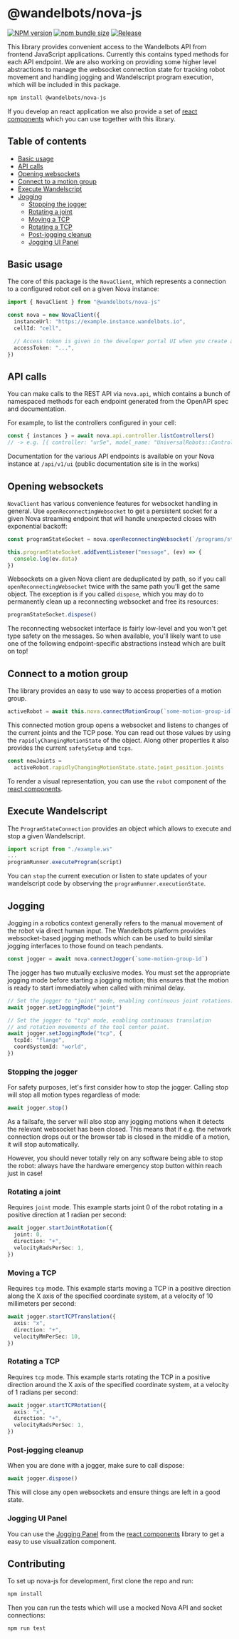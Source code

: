 # @wandelbots/nova-js

[![NPM version](https://img.shields.io/npm/v/@wandelbots/nova-js.svg)](https://npmjs.org/package/@wandelbots/nova-js) [![npm bundle size](https://img.shields.io/bundlephobia/minzip/@wandelbots/nova-js)](https://bundlephobia.com/package/@wandelbots/nova-js) [![Release](https://github.com/wandelbotsgmbh/nova-js/actions/workflows/release.yml/badge.svg)](https://github.com/wandelbotsgmbh/nova-js/actions/workflows/release.yml)

This library provides convenient access to the Wandelbots API from frontend JavaScript applications. Currently this contains typed methods for each API endpoint. We are also working on providing some higher level abstractions to manage the websocket connection state for tracking robot movement and handling jogging and Wandelscript program execution, which will be included in this package.

```bash
npm install @wandelbots/nova-js
```

If you develop an react application we also provide a set of [react components](https://github.com/wandelbotsgmbh/wandelbots-js-react-components) which you can use together with this library.

## Table of contents

- [Basic usage](#basic-usage)
- [API calls](#api-calls)
- [Opening websockets](#opening-websockets)
- [Connect to a motion group](#connect-to-a-motion-group)
- [Execute Wandelscript](#execute-wandelscript)
- [Jogging](#jogging)
  - [Stopping the jogger](#stopping-the-jogger)
  - [Rotating a joint](#rotating-a-joint)
  - [Moving a TCP](#moving-the-tcp)
  - [Rotating a TCP](#rotating-the-tcp)
  - [Post-jogging cleanup](#post-jogging-cleanup)
  - [Jogging UI Panel](#jogging-ui-panel)

## Basic usage

The core of this package is the `NovaClient`, which represents a connection to a configured robot cell on a given Nova instance:

```ts
import { NovaClient } from "@wandelbots/nova-js"

const nova = new NovaClient({
  instanceUrl: "https://example.instance.wandelbots.io",
  cellId: "cell",

  // Access token is given in the developer portal UI when you create an instance
  accessToken: "...",
})
```

## API calls

You can make calls to the REST API via `nova.api`, which contains a bunch of namespaced methods for each endpoint generated from the OpenAPI spec and documentation.

For example, to list the controllers configured in your cell:

```ts
const { instances } = await nova.api.controller.listControllers()
// -> e.g. [{ controller: "ur5e", model_name: "UniversalRobots::Controller", ... }, ...]
```

Documentation for the various API endpoints is available on your Nova instance at `/api/v1/ui` (public documentation site is in the works)

## Opening websockets

`NovaClient` has various convenience features for websocket handling in general. Use `openReconnectingWebsocket` to get a persistent socket for a given Nova streaming endpoint that will handle unexpected closes with exponential backoff:

```ts
const programStateSocket = nova.openReconnectingWebsocket(`/programs/state`)

this.programStateSocket.addEventListener("message", (ev) => {
  console.log(ev.data)
})
```

Websockets on a given Nova client are deduplicated by path, so if you call `openReconnectingWebsocket` twice with the same path you'll get the same object. The exception is if you called `dispose`, which you may do to permanently clean up a reconnecting websocket and free its resources:

```ts
programStateSocket.dispose()
```

The reconnecting websocket interface is fairly low-level and you won't get type safety on the messages. So when available, you'll likely want to use one of the following endpoint-specific abstractions instead which are built on top!

## Connect to a motion group

The library provides an easy to use way to access properties of a motion group.

```ts
activeRobot = await this.nova.connectMotionGroup(`some-motion-group-id`)
```

This connected motion group opens a websocket and listens to changes of the current joints and the TCP pose. You can read out those values by using the `rapidlyChangingMotionState` of the object. Along other properties it also provides the current `safetySetup` and `tcps`.

```ts
const newJoints =
  activeRobot.rapidlyChangingMotionState.state.joint_position.joints
```

To render a visual representation, you can use the `robot` component of the [react components](https://wandelbotsgmbh.github.io/wandelbots-js-react-components/?path=/docs/3d-view-robot--docs).

## Execute Wandelscript

The `ProgramStateConnection` provides an object which allows to execute and stop a given Wandelscript.

```ts
import script from "./example.ws"
...
programRunner.executeProgram(script)
```

You can `stop` the current execution or listen to state updates of your wandelscript code by observing the `programRunner.executionState`.

## Jogging

Jogging in a robotics context generally refers to the manual movement of the robot via direct human input. The Wandelbots platform provides websocket-based jogging methods which can be used to build similar jogging interfaces to those found on teach pendants.

```ts
const jogger = await nova.connectJogger(`some-motion-group-id`)
```

The jogger has two mutually exclusive modes. You must set the appropriate jogging mode before starting a jogging motion; this ensures that the motion is ready to start immediately when called with minimal delay.

```ts
// Set the jogger to "joint" mode, enabling continuous joint rotations.
await jogger.setJoggingMode("joint")

// Set the jogger to "tcp" mode, enabling continuous translation
// and rotation movements of the tool center point.
await jogger.setJoggingMode("tcp", {
  tcpId: "flange",
  coordSystemId: "world",
})
```

### Stopping the jogger

For safety purposes, let's first consider how to stop the jogger. Calling stop will stop all motion types regardless of mode:

```ts
await jogger.stop()
```

As a failsafe, the server will also stop any jogging motions when it detects the relevant websocket has been closed. This means that if e.g. the network connection drops out or the browser tab is closed in the middle of a motion, it will stop automatically.

However, you should never totally rely on any software being able to stop the robot: always have the hardware emergency stop button within reach just in case!

### Rotating a joint

Requires `joint` mode. This example starts joint 0 of the robot rotating in a positive direction at 1 radian per second:

```ts
await jogger.startJointRotation({
  joint: 0,
  direction: "+",
  velocityRadsPerSec: 1,
})
```

### Moving a TCP

Requires `tcp` mode. This example starts moving a TCP in a positive direction along the X axis of the specified coordinate system, at a velocity of 10 millimeters per second:

```ts
await jogger.startTCPTranslation({
  axis: "x",
  direction: "+",
  velocityMmPerSec: 10,
})
```

### Rotating a TCP

Requires `tcp` mode. This example starts rotating the TCP in a positive direction around the X axis of the specified coordinate system, at a velocity of 1 radians per second:

```ts
await jogger.startTCPRotation({
  axis: "x",
  direction: "+",
  velocityRadsPerSec: 1,
})
```

### Post-jogging cleanup

When you are done with a jogger, make sure to call dispose:

```ts
await jogger.dispose()
```

This will close any open websockets and ensure things are left in a good state.

### Jogging UI Panel

You can use the [Jogging Panel](https://wandelbotsgmbh.github.io/wandelbots-js-react-components/?path=/docs/jogging-joggingpanel--docs) from the [react components](https://github.com/wandelbotsgmbh/wandelbots-js-react-components) library to get a easy to use visualization component.

## Contributing

To set up nova-js for development, first clone the repo and run:

```bash
npm install
```

Then you can run the tests which will use a mocked Nova API and socket connections:

```bash
npm run test
```
